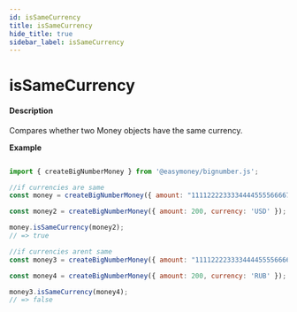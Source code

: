 ```yaml
---
id: isSameCurrency
title: isSameCurrency
hide_title: true
sidebar_label: isSameCurrency
---
```


# isSameCurrency

#### Description

Compares whether two Money objects have the same currency.

**Example**

```js

import { createBigNumberMoney } from '@easymoney/bignumber.js';

//if currencies are same
const money = createBigNumberMoney({ amount: "1111222233334444555566667777", currency: 'USD' });

const money2 = createBigNumberMoney({ amount: 200, currency: 'USD' });

money.isSameCurrency(money2);
// => true

//if currencies arent same
const money3 = createBigNumberMoney({ amount: "1111222233334444555566667777", currency: 'USD' });

const money4 = createBigNumberMoney({ amount: 200, currency: 'RUB' });

money3.isSameCurrency(money4);
// => false

```
